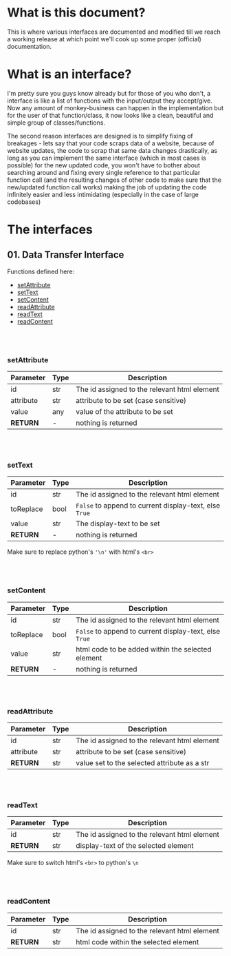 # What is this document?

This is where various interfaces are documented and modified till we reach a
working release at which point we'll cook up some proper (official)
documentation.

# What is an interface?

I'm pretty sure you  guys know already but for those of you who don't, a
interface is like a list of functions with the input/output they accept/give.
Now any amount of monkey-business can happen in the implementation but for the
user of that function/class, it now looks like a clean, beautiful and simple
group of classes/functions.

The second reason interfaces are designed is to simplify fixing of breakages -
lets say that your code scraps data of a website, because of website updates,
the code to scrap that same data changes drastically, as long as you can
implement the same interface (which in most cases is possible) for the new
updated code, you won't have to bother about searching around and fixing every
single reference to that particular function call (and the resulting changes of
other code to make sure that the new/updated function call works) making the
job of updating the code infinitely easier and less intimidating (especially in
the case of large codebases)

# The interfaces

## 01. Data Transfer Interface

Functions defined here:
- [setAttribute](#setAttribute)
- [setText](#setText)
- [setContent](#setContent)
- [readAttribute](#readAttribute)
- [readText](#readText)
- [readContent](#readContent)

<br> <br>

### setAttribute

| Parameter | Type | Description |
| --------- | ---- | ----------- |
| id | str | The id assigned to the relevant html element |
| attribute | str | attribute to be set (case sensitive) |
| value | any | value of the attribute to be set |
| **RETURN** | - | nothing is returned |

<br> <br>

### setText

| Parameter | Type | Description |
| --------- | ---- | ----------- |
| id | str | The id assigned to the relevant html element |
| toReplace | bool | `False` to append to current display-text, else `True` |
| value | str | The display-text to be set |
| **RETURN** | - | nothing is returned |

Make sure to replace python's `'\n'` with html's `<br>`

<br> <br>

### setContent

| Parameter | Type | Description |
| --------- | ---- | ----------- |
| id | str | The id assigned to the relevant html element |
| toReplace | bool | `False` to append to current display-text, else `True` |
| value | str | html code to be added within the selected element |
| **RETURN** | - | nothing is returned |

<br> <br>

### readAttribute

| Parameter | Type | Description |
| --------- | ---- | ----------- |
| id | str | The id assigned to the relevant html element |
| attribute | str | attribute to be set (case sensitive) |
| **RETURN** | str | value set to the selected attribute as a str |

<br> <br>

### readText

| Parameter | Type | Description |
| --------- | ---- | ----------- |
| id | str | The id assigned to the relevant html element |
| **RETURN** | str | display-text of the selected element |

Make sure to switch html's `<br>` to python's `\n`

<br> <br>

### readContent

| Parameter | Type | Description |
| --------- | ---- | ----------- |
| id | str | The id assigned to the relevant html element |
| **RETURN** | str | html code within the selected element |

<br> <br>